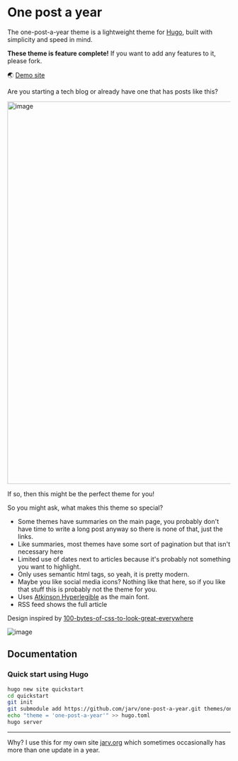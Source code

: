 # One post a year

The one-post-a-year theme is a lightweight theme for [Hugo](https://gohugo.io), built with simplicity and speed in mind.

**These theme is feature complete!** If you want to add any features to it, please fork.

🌏 [Demo site](https://jarv.github.io/one-post-a-year/)

Are you starting a tech blog or already have one that has posts like this?

<img width="862" alt="image" src="https://github.com/jarv/one-post-a-year/assets/749175/b686539f-f5a1-48ad-9299-6e2e9866014c">

If so, then this might be the perfect theme for you!

So you might ask, what makes this theme so special?

- Some themes have summaries on the main page, you probably don't have time to write a long post anyway so there is none of that, just the links.
- Like summaries, most themes have some sort of pagination but that isn't necessary here
- Limited use of dates next to articles because it's probably not something you want to highlight.
- Only uses semantic html tags, so yeah, it is pretty modern.
- Maybe you like social media icons? Nothing like that here, so if you like that stuff this is probably not the theme for you.
- Uses [Atkinson Hyperlegible](https://en.wikipedia.org/wiki/Atkinson_Hyperlegible) as the main font.
- RSS feed shows the full article

Design inspired by [100-bytes-of-css-to-look-great-everywhere](https://dev.to/swyx/100-bytes-of-css-to-look-great-everywhere-19pd)

<img alt="image" src="https://github.com/jarv/one-post-a-year/assets/749175/0308c1ae-8fcf-4a4d-b023-e6b605705acf">

## Documentation

### Quick start using Hugo

```bash
hugo new site quickstart
cd quickstart
git init
git submodule add https://github.com/jarv/one-post-a-year.git themes/one-post-a-year
echo "theme = 'one-post-a-year'" >> hugo.toml
hugo server
```
--- 
Why? I use this for my own site [jarv.org](https://jarv.org) which sometimes occasionally has more than one update in a year.
